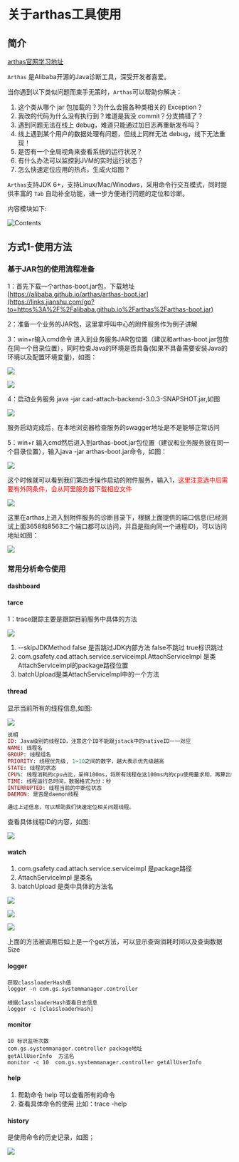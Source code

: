 # 关于arthas工具使用

## 简介

 [arthas官网学习地址](https://alibaba.github.io/arthas/)

`Arthas` 是Alibaba开源的Java诊断工具，深受开发者喜爱。

当你遇到以下类似问题而束手无策时，`Arthas`可以帮助你解决：

1. 这个类从哪个 jar 包加载的？为什么会报各种类相关的 Exception？
2. 我改的代码为什么没有执行到？难道是我没 commit？分支搞错了？
3. 遇到问题无法在线上 debug，难道只能通过加日志再重新发布吗？
4. 线上遇到某个用户的数据处理有问题，但线上同样无法 debug，线下无法重现！
5. 是否有一个全局视角来查看系统的运行状况？
6. 有什么办法可以监控到JVM的实时运行状态？
7. 怎么快速定位应用的热点，生成火焰图？

`Arthas`支持JDK 6+，支持Linux/Mac/Winodws，采用命令行交互模式，同时提供丰富的 `Tab` 自动补全功能，进一步方便进行问题的定位和诊断。



内容模块如下:

![Contents](..\arthas\images\1.png)



## 方式1-使用方法

### 基于JAR包的使用流程准备

1：首先下载一个arthas-boot.jar包，下载地址 [https://alibaba.github.io/arthas/arthas-boot.jar](https://links.jianshu.com/go?to=https%3A%2F%2Falibaba.github.io%2Farthas%2Farthas-boot.jar)

2：准备一个业务的JAR包，这里拿呼叫中心的附件服务作为例子讲解

3：win+r输入cmd命令 进入到业务服务JAR包位置（建议和arthas-boot.jar包放在同一个目录位置），同时检查Java的环境是否具备(如果不具备需要安装Java的环境以及配置环境变量)，如图：

![](..\arthas\images\1-3.png)

![](..\arthas\images\1-2.png)



4：启动业务服务  java -jar cad-attach-backend-3.0.3-SNAPSHOT.jar,如图

![](..\arthas\images\1-4.png)

服务启动完成后，在本地浏览器检查服务的swagger地址是不是能够正常访问



5：win+r 输入cmd然后进入到arthas-boot.jar包位置（建议和业务服务放在同一个目录位置），输入java -jar arthas-boot.jar命令，如图：

![](..\arthas\images\1-5.png)

这个时候就可以看到我们第四步操作启动的附件服务，输入1，<font color=red>这里注意选中后需要有外网条件，会从阿里服务器下载相应文件</font>

![](..\arthas\images\1-6.png)

这里在arthas上进入到附件服务的诊断目录下，根据上面提供的端口信息(已经测试上面3658和8563二个端口都可以访问，并且是指向同一个进程ID)，可以访问地址如图：

![](..\arthas\images\1-7.png)



### 常用分析命令使用

#### dashboard

#### tarce

1：trace跟踪主要是跟踪目前服务中具体的方法

![](..\arthas\images\1-8.png)

1. --skipJDKMethod false  是否跳过JDK内部方法 false不跳过  true标识跳过
2. com.gsafety.cad.attach.service.serviceimpl.AttachServiceImpl 是类AttachServiceImpl的package路径位置
3. batchUpload是类AttachServiceImpl中的一个方法

#### thread

显示当前所有的线程信息,如图:

![](..\arthas\images\1-10.png)

```ruby
说明
ID: Java级别的线程ID，注意这个ID不能跟jstack中的nativeID一一对应
NAME: 线程名
GROUP: 线程组名
PRIORITY: 线程优先级, 1~10之间的数字，越大表示优先级越高
STATE: 线程的状态
CPU%: 线程消耗的cpu占比，采样100ms，将所有线程在这100ms内的cpu使用量求和，再算出每个线程的cpu使用占比。
TIME: 线程运行总时间，数据格式为分：秒
INTERRUPTED: 线程当前的中断位状态
DAEMON: 是否是daemon线程

通过上述信息，可以帮助我们快速定位相关问题线程。
```

查看具体线程ID的内容，如图:

![](..\arthas\images\1-11.png)

#### watch

1. com.gsafety.cad.attach.service.serviceimpl 是package路径
2. AttachServiceImpl 是类名
3. batchUpload 是类中具体的方法名

![](..\arthas\images\1-12.png)

![](..\arthas\images\1-13.bmp)

![](..\arthas\images\1-14.bmp)

上面的方法被调用后如上是一个get方法，可以显示查询消耗时间以及查询数据Size

#### logger

~~~
获取classloaderHash值
logger -n com.gs.systemmanager.controller

根据classloaderHash查看日志信息
logger -c [classloaderHash]
~~~

#### monitor

~~~
10 标识监听次数
com.gs.systemmanager.controller package地址
getAllUserInfo  方法名
monitor -c 10  com.gs.systemmanager.controller getAllUserInfo
~~~



#### help

1. 帮助命令  help 可以查看所有的命令
2. 查看具体命令的使用   比如：trace -help 

#### history

是使用命令的历史记录，如图；

![](..\arthas\images\1-9.png)



